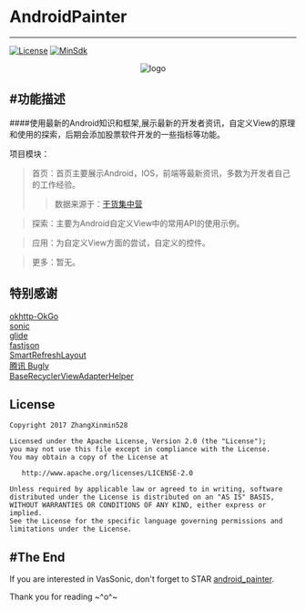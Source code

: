 # AndroidPainter
------
[![License](https://img.shields.io/badge/License%20-Apache%202-337ab7.svg)](https://www.apache.org/licenses/LICENSE-2.0)
[![MinSdk](https://img.shields.io/badge/%20MinSdk%20-%2012%2B%20-f0ad4e.svg)](https://android-arsenal.com/api?level=16)

<p align="center">
  <img alt="logo" src="https://github.com/ZhangXinmin528/android_painter/blob/master/app/src/main/assets/logo.png"/>
</p>

#功能描述
------
####使用最新的Android知识和框架,展示最新的开发者资讯，自定义View的原理和使用的探索，后期会添加股票软件开发的一些指标等功能。

> 
项目模块：


> 首页：首页主要展示Android，IOS，前端等最新资讯，多数为开发者自己的工作经验。
>>数据来源于：[干货集中营](http://gank.io/api)  


> 探索：主要为Android自定义View中的常用API的使用示例。


> 应用：为自定义View方面的尝试，自定义的控件。


> 更多：暂无。

## 特别感谢
[okhttp-OkGo](https://github.com/jeasonlzy/okhttp-OkGo)  
[sonic](https://github.com/Tencent/VasSonic)  
[glide](https://github.com/bumptech/glide)  
[fastjson](https://github.com/alibaba/fastjson)  
[SmartRefreshLayout](https://github.com/scwang90/SmartRefreshLayout)  
[腾讯 Bugly](https://bugly.qq.com/docs/user-guide/instruction-manual-android/?v=20170912151050)  
[BaseRecyclerViewAdapterHelper](https://github.com/liaohuqiu/android-Ultra-Pull-To-Refresh)    


License
------

    Copyright 2017 ZhangXinmin528

    Licensed under the Apache License, Version 2.0 (the "License");
    you may not use this file except in compliance with the License.
    You may obtain a copy of the License at

       http://www.apache.org/licenses/LICENSE-2.0

    Unless required by applicable law or agreed to in writing, software
    distributed under the License is distributed on an "AS IS" BASIS,
    WITHOUT WARRANTIES OR CONDITIONS OF ANY KIND, either express or implied.
    See the License for the specific language governing permissions and
    limitations under the License.


#The End
---
If you are interested in VasSonic, don't forget to STAR [android_painter](https://github.com/ZhangXinmin528/android_painter).  

Thank you for reading ~^o^~
